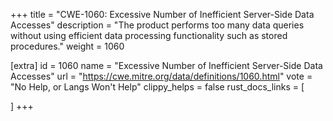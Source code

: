 +++
title = "CWE-1060: Excessive Number of Inefficient Server-Side Data Accesses"
description	= "The product performs too many data queries without using efficient data processing functionality such as stored procedures."
weight = 1060

[extra]
id = 1060
name = "Excessive Number of Inefficient Server-Side Data Accesses"
url = "https://cwe.mitre.org/data/definitions/1060.html"
vote = "No Help, or Langs Won't Help"
clippy_helps = false
rust_docs_links = [
	
]
+++

